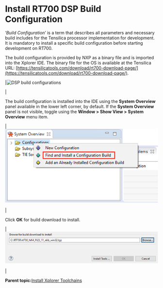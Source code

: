# Install RT700 DSP Build Configuration

‘*Build Configuration*’ is a term that describes all parameters and necessary build includes for the Tensilica processor implementation for development. It is mandatory to install a specific build configuration before starting development on RT700.

The build configuration is provided by NXP as a binary file and is imported into the Xplorer IDE. The binary file for the OS is available at the Tensilica URL: [https://tensilicatools.com/download/rt700-download-page/](https://tensilicatools.com/download/rt700-download-page/).

|![](../images/image8.png "DSP
									build
									configurations ")

|

The build configuration is installed into the IDE using the **System Overview** panel available in the lower left corner, by default. If the **System Overview** panel is not visible, toggle using the **Window \> Show View \> System Overview** menu item.

|![](../images/image9.png "System Overview panel ")

|

Click **OK** for build download to install.

|![](../images/image10.png)

|

**Parent topic:**[Install Xplorer Toolchains](../topics/install_xplorer_toolchains.md)

